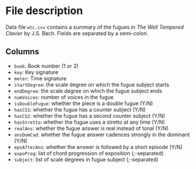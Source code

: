 # File description

Data file `wtc.csv` contains a summary of the fugues in 
*The Well Tempered Clavier* by J.S. Bach. Fields are separated by 
a semi-colon.

## Columns

- `book`: Book number (1 or 2)
- `key`: Key signature
- `meter`: Time signature
- `startDegree`: the scale degree on which the fugue subject starts
- `endDegree`: the scale degree on which the fugue subject ends
- `numVoices`: number of voices in the fugue
- `isDoubleFugue`: whether the piece is a double fugue (Y/N)
- `hasCS1`: whether the fugue has a counter subject (Y/N)
- `hasCS2`: whether the fugue has a second counter subject (Y/N)
- `hasStretto`: whether the fugue uses a stretto at any time (Y/N)
- `realAns`: whether the fugue answer is real instead of tonal (Y/N)
- `ansDomCad`: whether the fugue answer cadences strongly in the dominant (Y/N)
- `epsAfterAns`: whether the answer is followed by a short episode (Y/N)
- `expoProg`: list of chord progression of exposition (;-separated)
- `subject`: list of scale degrees in fugue subject (;-separated)
